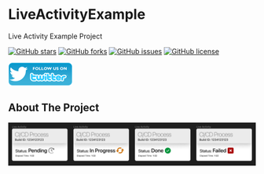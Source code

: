 # LiveActivityExample
Live Activity Example Project

[![GitHub stars](https://img.shields.io/github/stars/alicanbatur/LiveActivityExample.svg)](https://github.com/alicanbatur/LiveActivityExample/stargazers) [![GitHub forks](https://img.shields.io/github/forks/alicanbatur/LiveActivityExample.svg)](https://github.com/alicanbatur/LiveActivityExample/stargazers) [![GitHub issues](https://img.shields.io/github/issues/alicanbatur/LiveActivityExample.svg)](https://github.com/alicanbatur/LiveActivityExample/issues) [![GitHub license](https://img.shields.io/github/license/alicanbatur/LiveActivityExample.svg)](https://github.com/alicanbatur/LiveActivityExample)

[![alt text][TwitterIcon]][Twitter]

[TwitterIcon]: /icons/twitter.png (twitter)

[Twitter]: https://www.twitter.com/alicanbatur


## About The Project
[![Product Name Screen Shot][product-screenshot]](https://example.com)


[product-screenshot]: sss/states.png
